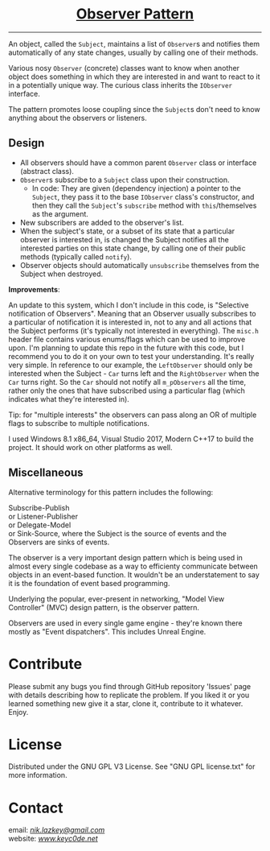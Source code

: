 <h1 align="center">
	<a href="https://github.com/KeyC0de/ObserverPattern">Observer Pattern</a>
</h1>
<hr>


An object, called the `Subject`, maintains a list of `Observer`s and notifies them automatically of any state changes, usually by calling one of their methods.

Various nosy `Observer` (concrete) classes want to know when another object does something in which they are interested in and want to react to it in a potentially unique way.
The curious class inherits the `IObserver` interface.

The pattern promotes loose coupling since the `Subject`s don't need to know anything about the observers or listeners.


## Design

- All observers should have a common parent `Observer` class or interface (abstract class).
- `Observer`s subscribe to a `Subject` class upon their construction.
	* In code: They are given (dependency injection) a pointer to the `Subject`, they pass it to the base `IObserver` class's constructor, and then they call the `Subject`'s `subscribe` method with `this`/themselves as the argument.
- New subscribers are added to the observer's list.
- When the subject's state, or a subset of its state that a particular observer is interested in, is changed the Subject notifies all the interested parties on this state change, by calling one of their public methods (typically called `notify`).
- Observer objects should automatically `unsubscribe` themselves from the Subject when destroyed.


**Improvements**:</br>

An update to this system, which I don't include in this code, is "Selective notification of Observers". Meaning that an Observer usually subscribes to a particular of notification it is interested in, not to any and all actions that the Subject performs (it's typically not interested in everything). The `misc.h` header file contains various enums/flags which can be used to improve upon. I'm planning to update this repo in the future with this code, but I recommend you to do it on your own to test your understanding. It's really very simple. In reference to our example, the `LeftObserver` should only be interested when the Subject - `Car` turns left and the `RightObserver` when the `Car` turns right. So the `Car` should not notify all `m_pObservers` all the time, rather only the ones that have subscribed using a particular flag (which indicates what they're interested in).

Tip: for "multiple interests" the observers can pass along an OR of multiple flags to subscribe to multiple notifications.

I used Windows 8.1 x86_64, Visual Studio 2017, Modern C++17 to build the project. It should work on other platforms as well.


## Miscellaneous

Alternative terminology for this pattern includes the following:

Subscribe-Publish</br>
or Listener-Publisher</br>
or Delegate-Model</br>
or Sink-Source, where the Subject is the source of events and the Observers are sinks of events.</br>

The observer is a very important design pattern which is being used in almost every single codebase as a way to efficienty communicate between objects in an event-based function. It wouldn't be an understatement to say it is the foundation of event based programming.

Underlying the popular, ever-present in networking, "Model View Controller" (MVC) design pattern, is the observer pattern.

Observers are used in every single game engine - they're known there mostly as "Event dispatchers". This includes Unreal Engine.


# Contribute

Please submit any bugs you find through GitHub repository 'Issues' page with details describing how to replicate the problem. If you liked it or you learned something new give it a star, clone it, contribute to it whatever. Enjoy.


# License

Distributed under the GNU GPL V3 License. See "GNU GPL license.txt" for more information.


# Contact

email: *nik.lazkey@gmail.com*</br>
website: *www.keyc0de.net*

